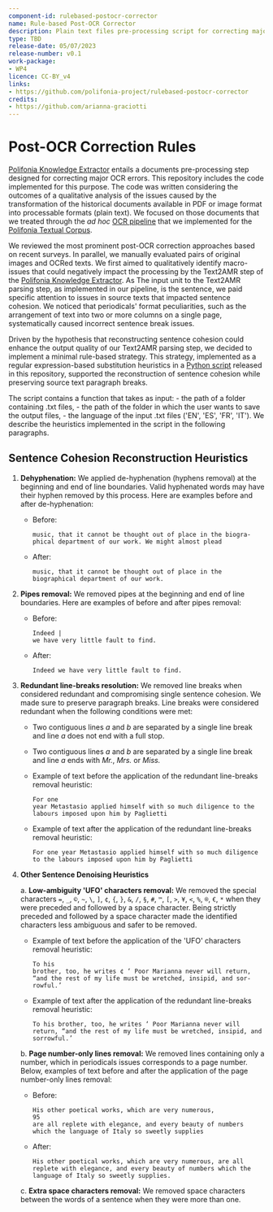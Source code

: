 ```yaml
---
component-id: rulebased-postocr-corrector
name: Rule-based Post-OCR Corrector
description: Plain text files pre-processing script for correcting major OCR errors
type: TBD
release-date: 05/07/2023
release-number: v0.1
work-package: 
- WP4
licence: CC-BY_v4
links:
- https://github.com/polifonia-project/rulebased-postocr-corrector
credits:
- https://github.com/arianna-graciotti
---
```


# Post-OCR Correction Rules

[Polifonia Knowledge Extractor](https://github.com/polifonia-project/Polifonia-Knowledge-Extractor) entails a documents pre-processing step designed for correcting major OCR errors. This repository includes the code implemented for this purpose. The code was written considering the outcomes of a qualitative analysis of the issues caused by the transformation of the historical documents available in PDF or image format into processable formats (plain text). We focused on those documents that we treated through the *ad hoc* [OCR pipeline](https://github.com/polifonia-project/textual-corpus-population) that we implemented for the [Polifonia Textual Corpus](https://github.com/polifonia-project/Polifonia-Corpus).

We reviewed the most prominent post-OCR correction approaches based on recent surveys. In parallel, we manually evaluated pairs of original images and OCRed texts. We first aimed to qualitatively identify macro-issues that could negatively impact the processing by the Text2AMR step of the [Polifonia Knowledge Extractor](https://github.com/polifonia-project/Polifonia-Knowledge-Extractor). As The input unit to the Text2AMR parsing step, as implemented in our pipeline, is the sentence, we paid specific attention to issues in source texts that impacted sentence cohesion. We noticed that periodicals' format peculiarities, such as the arrangement of text into two or more columns on a single page, systematically caused incorrect sentence break issues.

Driven by the hypothesis that reconstructing sentence cohesion could enhance the output quality of our Text2AMR parsing step, we decided to implement a minimal rule-based strategy. This strategy, implemented as a regular expression-based substitution heuristics in a [Python script](https://github.com/arianna-graciotti/rulebased_postocr_corrector/blob/main/script/postocr_rulebased_corrector.py) released in this repository, supported the reconstruction of sentence cohesion while preserving source text paragraph breaks. 

The script contains a function that takes as input: - the path of a folder containing .txt files, - the path of the folder in which the user wants to save the output files, - the language of the input .txt files ('EN', 'ES', 'FR', 'IT'). We describe the heuristics implemented in the script in the following paragraphs.

## Sentence Cohesion Reconstruction Heuristics

1. **Dehyphenation:** We applied de-hyphenation (hyphens removal) at the beginning and end of line boundaries. Valid hyphenated words may have their hyphen removed by this process. Here are examples before and after de-hyphenation:
   - Before: 
     ```
     music, that it cannot be thought out of place in the biogra-
     phical department of our work. We might almost plead
     ```
   - After: 
     ```
     music, that it cannot be thought out of place in the biographical department of our work.
     ```

2. **Pipes removal:** We removed pipes at the beginning and end of line boundaries. Here are examples of before and after pipes removal:
   - Before: 
     ```
     Indeed |
     we have very little fault to find.
     ```
   - After: 
     ```
     Indeed we have very little fault to find.
     ```

3. **Redundant line-breaks resolution:** We removed line breaks when considered redundant and compromising single sentence cohesion. We made sure to preserve paragraph breaks. Line breaks were considered redundant when the following conditions were met:
   - Two contiguous lines *a* and *b* are separated by a single line break and line *a* does not end with a full stop.
   - Two contiguous lines *a* and *b* are separated by a single line break and line *a* ends with *Mr.*, *Mrs.* or *Miss.*
   
   - Example of text before the application of the redundant line-breaks removal heuristic:
     ```
     For one
     year Metastasio applied himself with so much diligence to the labours imposed upon him by Paglietti
     ```
   - Example of text after the application of the redundant line-breaks removal heuristic:
     ```
     For one year Metastasio applied himself with so much diligence to the labours imposed upon him by Paglietti
     ```

4. **Other Sentence Denoising Heuristics**
   
   a. **Low-ambiguity 'UFO' characters removal:** We removed the special characters `=`, `_`, `©`, `~`, `\`, `]`, `¢`, `{`, `}`, `&`, `/`, `§`, `#`, `™`, `[`, `>`, `¥`, `<`, `%`, `®`, `€`, `*` when they were preceded and followed by a space character. Being strictly preceded and followed by a space character made the identified characters less ambiguous and safer to be removed.
      
      - Example of text before the application of the 'UFO' characters removal heuristic:
        ```
        To his
        brother, too, he writes ¢ ‘ Poor Marianna never will return,
        “and the rest of my life must be wretched, insipid, and sor-
        rowful.’
        ```
      
      - Example of text after the application of the redundant line-breaks removal heuristic:
        ```
        To his brother, too, he writes ‘ Poor Marianna never will return, “and the rest of my life must be wretched, insipid, and sorrowful.’
        ```

   b. **Page number-only lines removal:** We removed lines containing only a number, which in periodicals issues corresponds to a page number. Below, examples of text before and after the application of the page number-only lines removal:
      - Before: 
        ```
        His other poetical works, which are very numerous,
        95
        are all replete with elegance, and every beauty of numbers
        which the language of Italy so sweetly supplies
        ```
      - After: 
        ```
        His other poetical works, which are very numerous, are all replete with elegance, and every beauty of numbers which the language of Italy so sweetly supplies.
        ```

   c. **Extra space characters removal:** We removed space characters between the words of a sentence when they were more than one.


